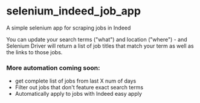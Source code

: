 # selenium_indeed_job_app
 A simple selenium app for scraping jobs in Indeed

You can update your search terms ("what") and location ("where") - and Selenium Driver will return a list of job titles that match your term as well as the links to those jobs.

### More automation coming soon: 
- get complete list of jobs from last X num of days
- Filter out jobs that don't feature exact search terms
- Automatically apply to jobs with Indeed easy apply

